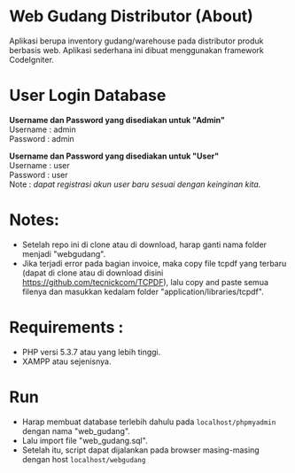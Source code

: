 # Web Gudang Distributor (About)

Aplikasi berupa inventory gudang/warehouse pada distributor produk berbasis web. Aplikasi sederhana ini dibuat menggunakan framework CodeIgniter.

# User Login Database
<strong>Username dan Password yang disediakan untuk "Admin"</strong><br>
Username : admin<br>
Password : admin

<strong>Username dan Password yang disediakan untuk "User"</strong><br>
Username : user<br>
Password : user<br>
Note : _dapat registrasi akun user baru sesuai dengan keinginan kita_.<br>

# Notes:
- Setelah repo ini di clone atau di download, harap ganti nama folder menjadi "webgudang".
- Jika terjadi error pada bagian invoice, maka copy file tcpdf yang terbaru (dapat di clone atau di download disini https://github.com/tecnickcom/TCPDF), lalu copy and paste semua filenya dan masukkan kedalam folder "application/libraries/tcpdf".

# Requirements :
- PHP versi 5.3.7 atau yang lebih tinggi.
- XAMPP atau sejenisnya.

# Run
- Harap membuat database terlebih dahulu pada <code>localhost/phpmyadmin</code> dengan nama "web_gudang".
- Lalu import file "web_gudang.sql".
- Setelah itu, script dapat dijalankan pada browser masing-masing dengan host <code>localhost/webgudang</code>	

